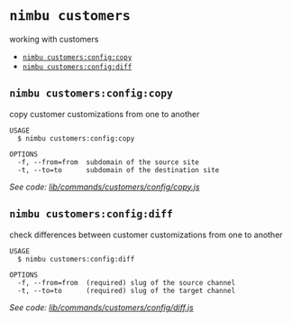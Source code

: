 `nimbu customers`
=================

working with customers

* [`nimbu customers:config:copy`](#nimbu-customersconfigcopy)
* [`nimbu customers:config:diff`](#nimbu-customersconfigdiff)

## `nimbu customers:config:copy`

copy customer customizations from one to another

```
USAGE
  $ nimbu customers:config:copy

OPTIONS
  -f, --from=from  subdomain of the source site
  -t, --to=to      subdomain of the destination site
```

_See code: [lib/commands/customers/config/copy.js](https://github.com/zenjoy/nimbu-toolbelt/blob/v5.0.0-alpha.0/lib/commands/customers/config/copy.js)_

## `nimbu customers:config:diff`

check differences between customer customizations from one to another

```
USAGE
  $ nimbu customers:config:diff

OPTIONS
  -f, --from=from  (required) slug of the source channel
  -t, --to=to      (required) slug of the target channel
```

_See code: [lib/commands/customers/config/diff.js](https://github.com/zenjoy/nimbu-toolbelt/blob/v5.0.0-alpha.0/lib/commands/customers/config/diff.js)_

